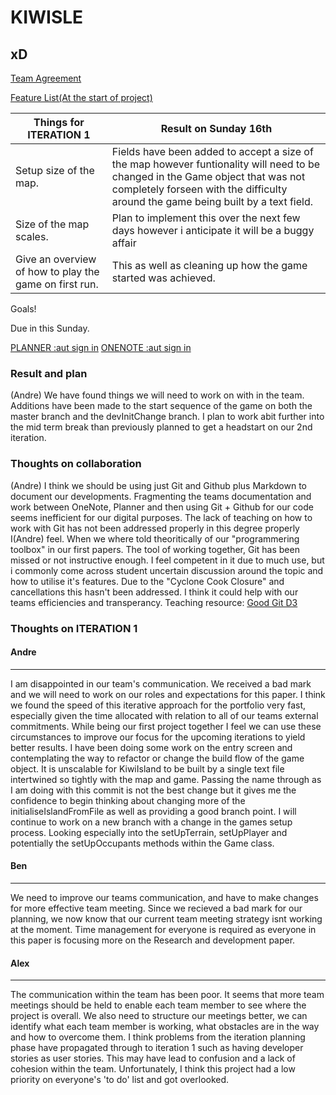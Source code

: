 # KIWISLE
## xD

[Team Agreement](./TeamAgreement.md)

[Feature List(At the start of project)](./Features.md)

|Things for ITERATION 1| Result on Sunday 16th |
|---|---|
| Setup size of the map.| Fields have been added to accept a size of the map however funtionality will need to be changed in the Game object that was not completely forseen with the difficulty around the game being built by a text field.|
| Size of the map scales.| Plan to implement this over the next few days however i anticipate it will be a buggy affair|
| Give an overview of how to play the game on first run.| This as well as cleaning up how the game started was achieved. |

Goals!

Due in this Sunday.

[PLANNER :aut sign in](https://tasks.office.com/autuni.onmicrosoft.com/en-US/Home/ProjectsList/) [ONENOTE :aut sign in](https://www.onenote.com/notebooks?auth=2)
### Result and plan
(Andre) We have found things we will need to work on with in the team. Additions have been made to the start sequence of the game on both the master branch and the devInitChange branch. I plan to work abit further into the mid term break than previously planned to get a headstart on our 2nd iteration. 

### Thoughts on collaboration
(Andre) I think we should be using just Git and Github plus Markdown to document our developments.
Fragmenting the teams documentation and work between OneNote, Planner and then using Git + Github for our code seems inefficient for our digital purposes.
The lack of teaching on how to work with Git has not been addressed properly in this degree properly I(Andre) feel. 
When we where told theoritically of our "programmering toolbox" in our first papers. The tool of working together, Git has been missed or not instructive enough. I feel competent in it due to much use, but i commonly come across student uncertain discussion around the topic and how to utilise it's features. Due to the "Cyclone Cook Closure" and cancellations this hasn't been addressed. I think it could help with our teams efficiencies and transperancy. Teaching resource: [Good Git D3](https://onlywei.github.io/explain-git-with-d3/ "GIT D3")


### Thoughts on ITERATION 1

#### Andre
---
I am disappointed in our team's communication. We received a bad mark and we will need to work on our roles and expectations for this paper. I think we found the speed of this iterative approach for the portfolio very fast, especially given the time allocated with relation to all of our teams external commitments. While being our first project together I feel we can use these circumstances to improve our focus for the upcoming iterations to yield better results. I have been doing some work on the entry screen and contemplating the way to refactor or change the build flow of the game object. It is unscalable for KiwiIsland to be built by a single text file intertwined so tightly with the map and game. Passing the name through as I am doing with this commit is not the best change but it gives me the confidence to begin thinking about changing more of the initialiseIslandFromFile as well as providing a good branch point. I will continue to work on a new branch with a change in the games setup process. Looking especially into the setUpTerrain, setUpPlayer and potentially the setUpOccupants methods within the Game class. 
#### Ben
---
We need to improve our teams communication, and have to make changes for more effective team meeting. Since we recieved a bad mark for our planning, we now know that our current team meeting strategy isnt working at the moment. Time management for everyone is required as everyone in this paper is focusing more on the Research and development paper.

#### Alex
---
The communication within the team has been poor. It seems that more team meetings should be held to enable each team member to see where the project is overall. We also need to structure our meetings better, we can identify what each team member is working, what obstacles are in the way and how to overcome them. I think problems from the iteration planning phase have propagated through to iteration 1 such as having developer stories as user stories. This may have lead to confusion and a lack of cohesion within the team. Unfortunately, I think this project had a low priority on everyone's 'to do' list and got overlooked.
